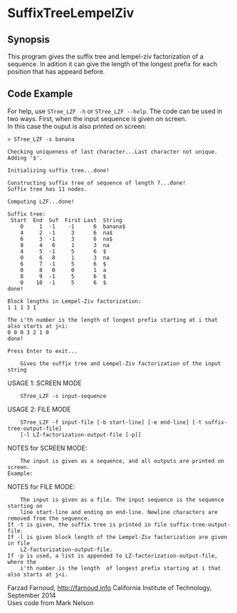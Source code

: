 # SuffixTreeLempelZiv

## Synopsis
This program gives the suffix tree and lempel-ziv factorization of a sequence.
In adition it can give the length of the longest prefix for each position that has appeard before.

## Code Example
For help, use `STree_LZF -h` or `STree_LZF --help`.
The code can be used in two ways. First, when the input sequence is given on screen.  
In this case the ouput is also printed on screen:
```
> STree_LZF -s banana

Checking uniqueness of last character...Last character not unique. Adding '$'.

Initializing suffix tree...done!

Constructing suffix tree of sequence of length 7...done!
Suffix tree has 11 nodes.

Computing LZF...done!

Suffix tree:
 Start  End  Suf  First Last  String
    0     1  -1    -1      6  banana$
    4     2  -1     3      6  na$
    6     3  -1     3      6  na$
    8     4   6     1      3  na
    4     5  -1     5      6  $
    0     6   8     1      3  na
    6     7  -1     5      6  $
    0     8   0     0      1  a
    8     9  -1     5      6  $
    0    10  -1     5      6  $
done!

Block lengths in Lempel-Ziv factorization:
1 1 1 3 1

The i'th number is the length of longest prefix starting at i that also starts at j<i:
0 0 0 3 2 1 0
done!

Press Enter to exit...
``` 

        Gives the suffix tree and Lempel-Ziv factorization of the input string

USAGE 1: SCREEN MODE

        STree_LZF -s input-sequence

USAGE 2: FILE MODE

        STree_LZF -f input-file [-b start-line] [-e end-line] [-t suffix-tree-output-file]
        [-l LZ-factorization-output-file [-p]]

NOTES for SCREEN MODE:

        The input is given as a sequence, and all outputs are printed on screen.
	Example:
	        
		
NOTES for FILE MODE:

        The input is given as a file. The input sequence is the sequence starting on 
		line start-line and ending on end-line. Newline characters are removed from the sequence.
	If -t is given, the suffix tree is printed in file suffix-tree-output-file.
	If -l is given block length of the Lempel-Ziv factorization are given in file 
		LZ-factorization-output-file.
	If -p is used, a list is appended to LZ-factorization-output-file, where the 
		i'th number is the length  of longest prefix starting at i that also starts at j<i.


Farzad Farnoud, http://farnoud.info
California Institute of Technology, September 2014  
Uses code from Mark Nelson
